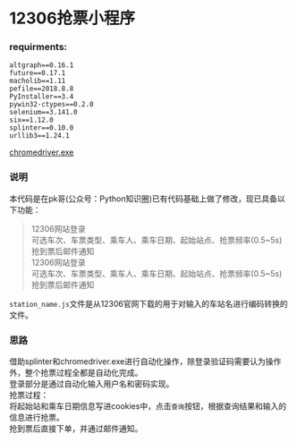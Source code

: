 12306抢票小程序
===
### requirments:
```
altgraph==0.16.1
future==0.17.1
macholib==1.11
pefile==2018.8.8
PyInstaller==3.4
pywin32-ctypes==0.2.0
selenium==3.141.0
six==1.12.0
splinter==0.10.0
urllib3==1.24.1
```
[chromedriver.exe](http://npm.taobao.org/mirrors/chromedriver/)

### 说明
本代码是在pk哥(公众号：Python知识圈)已有代码基础上做了修改，现已具备以下功能：  
>12306网站登录  
>可选车次、车票类型、乘车人、乘车日期、起始站点、抢票频率(0.5~5s)  
>抢到票后邮件通知  
>12306网站登录  
>可选车次、车票类型、乘车人、乘车日期、起始站点、抢票频率(0.5~5s)  
>抢到票后邮件通知  

`station_name.js`文件是从12306官网下载的用于对输入的车站名进行编码转换的文件。

### 思路
借助splinter和chromedriver.exe进行自动化操作，除登录验证码需要认为操作外，整个抢票过程全都是自动化完成。  
登录部分是通过自动化输入用户名和密码实现。  
抢票过程：  
将起始站和乘车日期信息写进cookies中，点击`查询`按钮，根据查询结果和输入的信息进行抢票。  
抢到票后直接下单，并通过邮件通知。  
